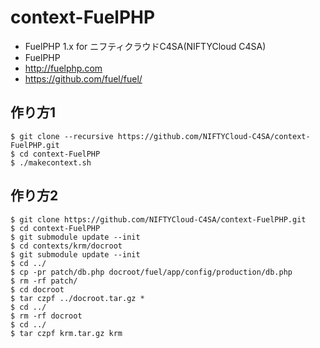 context-FuelPHP
===============

* FuelPHP 1.x for ニフティクラウドC4SA(NIFTYCloud C4SA)
* FuelPHP
 * http://fuelphp.com
 * https://github.com/fuel/fuel/

## 作り方1

```
$ git clone --recursive https://github.com/NIFTYCloud-C4SA/context-FuelPHP.git
$ cd context-FuelPHP
$ ./makecontext.sh
```

## 作り方2

```
$ git clone https://github.com/NIFTYCloud-C4SA/context-FuelPHP.git
$ cd context-FuelPHP
$ git submodule update --init
$ cd contexts/krm/docroot
$ git submodule update --init
$ cd ../ 
$ cp -pr patch/db.php docroot/fuel/app/config/production/db.php
$ rm -rf patch/
$ cd docroot
$ tar czpf ../docroot.tar.gz *
$ cd ../
$ rm -rf docroot
$ cd ../
$ tar czpf krm.tar.gz krm
```

